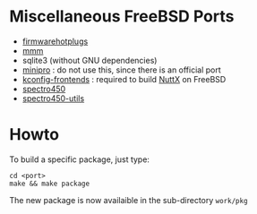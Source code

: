 # Miscellaneous FreeBSD Ports
* [firmwarehotplugs](https://github.com/lhondareyte/firmwarehotplug)
* [mmm](https://github.com/lhondareyte/mmm)
* sqlite3 (without GNU dependencies)
* [minipro](https://gitlab.com/DavidGriffith/minipro/) : do not use this, since there is an official port
* [kconfig-frontends](http://ymorin.is-a-geek.org/projects/kconfig-frontends) : required to build [NuttX](https://nuttx.org/) on FreeBSD
* [spectro450](https://github.com/lhondareyte/spectro450)
* [spectro450-utils](https://github.com/lhondareyte/spectro450-utils)

# Howto
To build a specific package, just type:
```
cd <port>
make && make package
```
The new package is now availaible in the sub-directory ```work/pkg```
